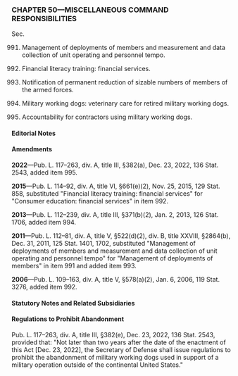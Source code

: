 ### **CHAPTER 50—MISCELLANEOUS COMMAND RESPONSIBILITIES** ###

Sec.

991. Management of deployments of members and measurement and data collection of unit operating and personnel tempo.

992. Financial literacy training: financial services.

993. Notification of permanent reduction of sizable numbers of members of the armed forces.

994. Military working dogs: veterinary care for retired military working dogs.

995. Accountability for contractors using military working dogs.

#### **Editorial Notes** ####

#### Amendments ####

**2022**—Pub. L. 117–263, div. A, title III, §382(a), Dec. 23, 2022, 136 Stat. 2543, added item 995.

**2015**—Pub. L. 114–92, div. A, title VI, §661(e)(2), Nov. 25, 2015, 129 Stat. 858, substituted "Financial literacy training: financial services" for "Consumer education: financial services" in item 992.

**2013**—Pub. L. 112–239, div. A, title III, §371(b)(2), Jan. 2, 2013, 126 Stat. 1706, added item 994.

**2011**—Pub. L. 112–81, div. A, title V, §522(d)(2), div. B, title XXVIII, §2864(b), Dec. 31, 2011, 125 Stat. 1401, 1702, substituted "Management of deployments of members and measurement and data collection of unit operating and personnel tempo" for "Management of deployments of members" in item 991 and added item 993.

**2006**—Pub. L. 109–163, div. A, title V, §578(a)(2), Jan. 6, 2006, 119 Stat. 3276, added item 992.

#### **Statutory Notes and Related Subsidiaries** ####

#### Regulations to Prohibit Abandonment ####

Pub. L. 117–263, div. A, title III, §382(e), Dec. 23, 2022, 136 Stat. 2543, provided that: "Not later than two years after the date of the enactment of this Act [Dec. 23, 2022], the Secretary of Defense shall issue regulations to prohibit the abandonment of military working dogs used in support of a military operation outside of the continental United States."